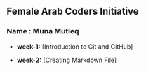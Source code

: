## Female Arab Coders Initiative
### Name : Muna Mutleq

* __week-1:__
[Introduction to Git and GitHub]

* __week-2:__
[Creating Markdown File]
